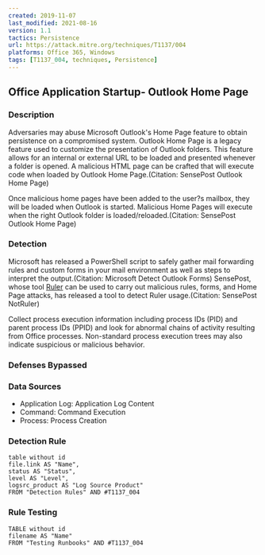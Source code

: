```yaml
---
created: 2019-11-07
last_modified: 2021-08-16
version: 1.1
tactics: Persistence
url: https://attack.mitre.org/techniques/T1137/004
platforms: Office 365, Windows
tags: [T1137_004, techniques, Persistence]
---
```


## Office Application Startup- Outlook Home Page

### Description

Adversaries may abuse Microsoft Outlook's Home Page feature to obtain persistence on a compromised system. Outlook Home Page is a legacy feature used to customize the presentation of Outlook folders. This feature allows for an internal or external URL to be loaded and presented whenever a folder is opened. A malicious HTML page can be crafted that will execute code when loaded by Outlook Home Page.(Citation: SensePost Outlook Home Page)

Once malicious home pages have been added to the user?s mailbox, they will be loaded when Outlook is started. Malicious Home Pages will execute when the right Outlook folder is loaded/reloaded.(Citation: SensePost Outlook Home Page)


### Detection

Microsoft has released a PowerShell script to safely gather mail forwarding rules and custom forms in your mail environment as well as steps to interpret the output.(Citation: Microsoft Detect Outlook Forms) SensePost, whose tool [Ruler](https://attack.mitre.org/software/S0358) can be used to carry out malicious rules, forms, and Home Page attacks, has released a tool to detect Ruler usage.(Citation: SensePost NotRuler)

Collect process execution information including process IDs (PID) and parent process IDs (PPID) and look for abnormal chains of activity resulting from Office processes. Non-standard process execution trees may also indicate suspicious or malicious behavior.

### Defenses Bypassed



### Data Sources

  - Application Log: Application Log Content
  -  Command: Command Execution
  -  Process: Process Creation
### Detection Rule

```dataview
table without id
file.link AS "Name",
status AS "Status",
level AS "Level",
logsrc_product AS "Log Source Product"
FROM "Detection Rules" AND #T1137_004
```

### Rule Testing

```dataview
TABLE without id
filename AS "Name"
FROM "Testing Runbooks" AND #T1137_004
```
